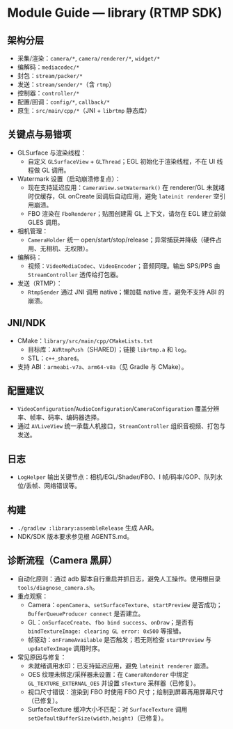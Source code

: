# Module Guide — library (RTMP SDK)

## 架构分层
- 采集/渲染：`camera/*`, `camera/renderer/*`, `widget/*`
- 编解码：`mediacodec/*`
- 封包：`stream/packer/*`
- 发送：`stream/sender/*`（含 `rtmp`）
- 控制器：`controller/*`
- 配置/回调：`config/*`, `callback/*`
- 原生：`src/main/cpp/*`（JNI + `librtmp` 静态库）

## 关键点与易错项
- GLSurface 与渲染线程：
  - 自定义 `GLSurfaceView` + `GLThread`；EGL 初始化于渲染线程，不在 UI 线程做 GL 调用。
- Watermark 设置（启动崩溃修复点）：
  - 现在支持延迟应用：`CameraView.setWatermark()` 在 renderer/GL 未就绪时仅缓存，GL onCreate 回调后自动应用，避免 `lateinit renderer` 空引用崩溃。
  - FBO 渲染在 `FboRenderer`；贴图创建需 GL 上下文，请勿在 EGL 建立前做 GLES 调用。
- 相机管理：
  - `CameraHolder` 统一 open/start/stop/release；异常捕获并降级（硬件占用、无相机、无权限）。
- 编解码：
  - 视频：`VideoMediaCodec`、`VideoEncoder`；音频同理。输出 SPS/PPS 由 `StreamController` 透传给打包器。
- 发送（RTMP）：
  - `RtmpSender` 通过 JNI 调用 native；懒加载 native 库，避免不支持 ABI 的崩溃。

## JNI/NDK
- CMake：`library/src/main/cpp/CMakeLists.txt`
  - 目标库：`AVRtmpPush`（SHARED）；链接 `librtmp.a` 和 `log`。
  - STL：`c++_shared`。
- 支持 ABI：`armeabi-v7a`、`arm64-v8a`（见 Gradle 与 CMake）。

## 配置建议
- `VideoConfiguration`/`AudioConfiguration`/`CameraConfiguration` 覆盖分辨率、帧率、码率、编码器选择。
- 通过 `AVLiveView` 统一承载人机接口，`StreamController` 组织音视频、打包与发送。

## 日志
- `LogHelper` 输出关键节点：相机/EGL/Shader/FBO、I 帧/码率/GOP、队列水位/丢帧、网络错误等。

## 构建
- `./gradlew :library:assembleRelease` 生成 AAR。
- NDK/SDK 版本要求参见根 AGENTS.md。

## 诊断流程（Camera 黑屏）
- 自动化原则：通过 adb 脚本自行重启并抓日志，避免人工操作。使用根目录 `tools/diagnose_camera.sh`。
- 重点观察：
  - Camera：`openCamera`、`setSurfaceTexture`、`startPreview` 是否成功；`BufferQueueProducer connect` 是否建立。
  - GL：`onSurfaceCreate`、`fbo bind success`、`onDraw`；是否有 `bindTextureImage: clearing GL error: 0x500` 等报错。
  - 帧驱动：`onFrameAvailable` 是否触发；若无则检查 `startPreview` 与 `updateTexImage` 调用时序。
- 常见原因与修复：
  - 未就绪调用水印：已支持延迟应用，避免 `lateinit renderer` 崩溃。
  - OES 纹理未绑定/采样器未设置：在 `CameraRenderer` 中绑定 `GL_TEXTURE_EXTERNAL_OES` 并设置 `sTexture` 采样器（已修复）。
  - 视口尺寸错误：渲染到 FBO 时使用 FBO 尺寸；绘制到屏幕再用屏幕尺寸（已修复）。
  - SurfaceTexture 缓冲大小不匹配：对 `SurfaceTexture` 调用 `setDefaultBufferSize(width,height)`（已修复）。
